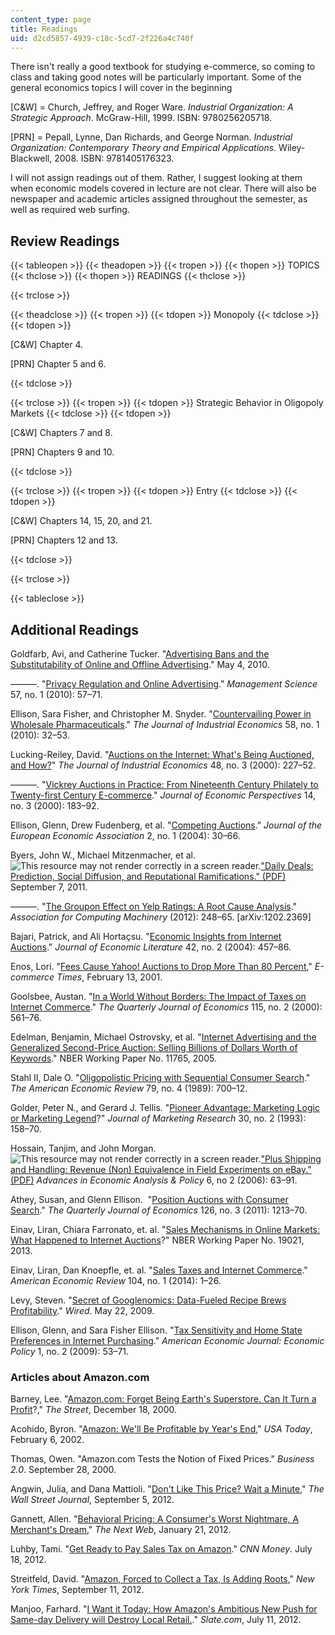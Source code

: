 ```yaml
---
content_type: page
title: Readings
uid: d2cd5857-4939-c18c-5cd7-2f226a4c740f
---
```


There isn't really a good textbook for studying e-commerce, so coming to class and taking good notes will be particularly important. Some of the general economics topics I will cover in the beginning 

\[C&W\] = Church, Jeffrey, and Roger Ware. _Industrial Organization: A Strategic Approach_. McGraw-Hill, 1999. ISBN: 9780256205718.

\[PRN\] =  Pepall, Lynne, Dan Richards, and George Norman. _Industrial Organization: Contemporary Theory and Empirical Applications_. Wiley-Blackwell, 2008. ISBN: 9781405176323.

I will not assign readings out of them. Rather, I suggest looking at them when economic models covered in lecture are not clear. There will also be newspaper and academic articles assigned throughout the semester, as well as required web surfing.

Review Readings
---------------

{{< tableopen >}}
{{< theadopen >}}
{{< tropen >}}
{{< thopen >}}
TOPICS
{{< thclose >}}
{{< thopen >}}
READINGS
{{< thclose >}}

{{< trclose >}}

{{< theadclose >}}
{{< tropen >}}
{{< tdopen >}}
Monopoly
{{< tdclose >}}
{{< tdopen >}}


\[C&W\] Chapter 4.

\[PRN\] Chapter 5 and 6.


{{< tdclose >}}

{{< trclose >}}
{{< tropen >}}
{{< tdopen >}}
Strategic Behavior in Oligopoly Markets
{{< tdclose >}}
{{< tdopen >}}


\[C&W\] Chapters 7 and 8.

\[PRN\] Chapters 9 and 10.


{{< tdclose >}}

{{< trclose >}}
{{< tropen >}}
{{< tdopen >}}
Entry
{{< tdclose >}}
{{< tdopen >}}


\[C&W\] Chapters 14, 15, 20, and 21.

\[PRN\] Chapters 12 and 13.


{{< tdclose >}}

{{< trclose >}}

{{< tableclose >}}

Additional Readings
-------------------

Goldfarb, Avi, and Catherine Tucker. "[Advertising Bans and the Substitutability of Online and Offline Advertising](http://dx.doi.org/10.2139/ssrn.1600221)." May 4, 2010.

———. "[Privacy Regulation and Online Advertising](http://dx.doi.org/10.1287/mnsc.1100.1246)." _Management Science_ 57, no. 1 (2010): 57–71.

Ellison, Sara Fisher, and Christopher M. Snyder. "[Countervailing Power in Wholesale Pharmaceuticals](http://dx.doi.org/10.1111/j.1467-6451.2010.00408.x)." _The Journal of Industrial Economics_ 58, no. 1 (2010): 32–53.

Lucking-Reiley, David. "[Auctions on the Internet: What's Being Auctioned, and How?](http://dx.doi.org/10.1111/1467-6451.00122)" _The Journal of Industrial Economics_ 48, no. 3 (2000): 227–52.

———. "[Vickrey Auctions in Practice: From Nineteenth Century Philately to Twenty-first Century E-commerce](https://dx.doi.org/10.1257/jep.14.3.183)." _Journal of Economic Perspectives_ 14, no. 3 (2000): 183–92.

Ellison, Glenn, Drew Fudenberg, et al. "[Competing Auctions](http://dx.doi.org/10.1162/154247604323015472)." _Journal of the European Economic Association_ 2, no. 1 (2004): 30–66.

Byers, John W., Michael Mitzenmacher, et al. ![This resource may not render correctly in a screen reader.](/images/inacessible.gif)["Daily Deals: Prediction, Social Diffusion, and Reputational Ramifications." (PDF)](http://journalistsresource.org/wp-content/uploads/2011/10/Groupon.pdf) September 7, 2011.

———. "[The Groupon Effect on Yelp Ratings: A Root Cause Analysis](http://dx.doi.org/10.1145/2229012.2229034)." _Association for Computing Machinery_ (2012): 248–65. \[arXiv:1202.2369\]

Bajari, Patrick, and Ali Hortaçsu. "[Economic Insights from Internet Auctions](http://dx.doi.org/10.1257/0022051041409075)." _Journal of Economic Literature_ 42, no. 2 (2004): 457–86.

Enos, Lori. "[Fees Cause Yahoo! Auctions to Drop More Than 80 Percent](http://www.ecommercetimes.com/story/7444.html)," _E-commerce Times_, February 13, 2001.

Goolsbee, Austan. "[In a World Without Borders: The Impact of Taxes on Internet Commerce](http://www.jstor.org/stable/2587003)." _The Quarterly Journal of Economics_ 115, no. 2 (2000): 561–76.

Edelman, Benjamin, Michael Ostrovsky, et al. "[Internet Advertising and the Generalized Second-Price Auction: Selling Billions of Dollars Worth of Keywords](http://www.nber.org/papers/w11765)." NBER Working Paper No. 11765, 2005.

Stahl II, Dale O. "[Oligopolistic Pricing with Sequential Consumer Search](http://www.jstor.org/stable/1827927)." _The American Economic Review_ 79, no. 4 (1989): 700–12.

Golder, Peter N., and Gerard J. Tellis. "[Pioneer Advantage: Marketing Logic or Marketing Legend](http://www.jstor.org/stable/3172825)?" _Journal of Marketing Research_ 30, no. 2 (1993): 158–70.

Hossain, Tanjim, and John Morgan. ![This resource may not render correctly in a screen reader.](/images/inacessible.gif)["Plus Shipping and Handling: Revenue (Non) Equivalence in Field Experiments on eBay." (PDF)](http://faculty.haas.berkeley.edu/rjmorgan/ebay.pdf) _Advances in Economic Analysis & Policy_ 6, no 2 (2006): 63–91.

Athey, Susan, and Glenn Ellison.  "[Position Auctions with Consumer Search](http://dx.doi.org/10.1093/qje/qjr028)." _The Quarterly Journal of Economics_ 126, no. 3 (2011): 1213–70.

Einav, Liran, Chiara Farronato, et. al. "[Sales Mechanisms in Online Markets: What Happened to Internet Auctions](http://www.nber.org/papers/w19021)?" NBER Working Paper No. 19021, 2013.

Einav, Liran, Dan Knoepfle, et. al. "[Sales Taxes and Internet Commerce](https://dx.doi.org/10.1257/aer.104.1.1)." _American Economic Review_ 104, no. 1 (2014): 1–26.

Levy, Steven. "[Secret of Googlenomics: Data-Fueled Recipe Brews Profitability](http://archive.wired.com/culture/culturereviews/magazine/17-06/nep_googlenomics)." _Wired_. May 22, 2009.

Ellison, Glenn, and Sara Fisher Ellison. "[Tax Sensitivity and Home State Preferences in Internet Purchasing](https://dx.doi.org/10.1257/pol.1.2.53)." _American Economic Journal: Economic Policy_ 1, no. 2 (2009): 53–71.

### Articles about Amazon.com

Barney, Lee. "[Amazon.com: Forget Being Earth's Superstore. Can It Turn a Profit](http://www.thestreet.com/story/1215763/1/amazoncom-forget-being-earths-superstore-can-it-turn-a-profit.html)?," _The Street_, December 18, 2000.

Acohido, Byron. "[Amazon: We'll Be Profitable by Year's End](http://usatoday30.usatoday.com/life/cyber/invest/2001-03-26-amazon.htm)," _USA Today_, February 6, 2002.

Thomas, Owen. "Amazon.com Tests the Notion of Fixed Prices." _Business 2.0_. September 28, 2000.

Angwin, Julia, and Dana Mattioli. "[Don't Like This Price? Wait a Minute](http://allthingsd.com/20120905/dont-like-this-price-wait-a-minute/)," _The Wall Street Journal_, September 5, 2012.

Gannett, Allen. "[Behavioral Pricing: A Consumer's Worst Nightmare, A Merchant's Dream](http://thenextweb.com/insider/2012/01/21/behavioral-pricing-a-consumers-worst-nightmare-a-merchants-dream/)," _The Next Web_, January 21, 2012.

Luhby, Tami. "[Get Ready to Pay Sales Tax on Amazon](http://money.cnn.com/2012/07/18/news/economy/amazon-sales-tax/)." _CNN Money_. July 18, 2012.

Streitfeld, David. "[Amazon, Forced to Collect a Tax, Is Adding Roots](http://www.nytimes.com/2012/09/12/technology/amazon-forced-to-collect-sales-tax-aims-to-keep-its-competitive-edge.html?_r=0)," _New York Times_, September 11, 2012.

Manjoo, Farhard. "[I Want it Today: How Amazon's Ambitious New Push for Same-day Delivery will Destroy Local Retail.](http://www.slate.com/articles/business/small_business/2012/07/amazon_same_day_delivery_how_the_e_commerce_giant_will_destroy_local_retail_.html)." _Slate.com_, July 11, 2012.